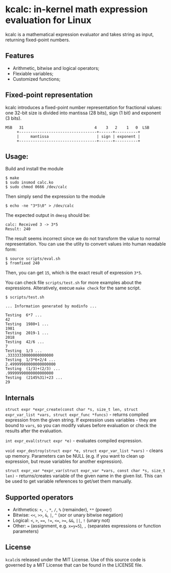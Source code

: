 # kcalc: in-kernel math expression evaluation for Linux

kcalc is a mathematical expression evaluator and takes string as
input, returning fixed-point numbers.

## Features

* Arithmetic, bitwise and logical operators;
* Flexiable variables;
* Customized functions;

## Fixed-point representation

kcalc introduces a fixed-point number representation for fractional values:
one 32-bit size is divided into mantissa (28 bits), sign (1 bit) and
exponent (3 bits).

```
MSB   31                               4    3   2    1   0  LSB
     +----------------------------------+------+----------+
     |     mantissa                     | sign | exponent |
     +----------------------------------+------+----------+
```

## Usage:

Build and install the module

```shell
$ make
$ sudo insmod calc.ko
$ sudo chmod 0666 /dev/calc
```

Then simply send the expression to the module

```shell
$ echo -ne "3*5\0" > /dev/calc
```

The expected output in `dmesg` should be:

```shell
calc: Received 3 -> 3*5
Result: 240
```

The result seems incorrect since we do not transform the value to normal representation.
You can use the utlity to convert values into human readable form:
```shell
$ source scripts/eval.sh
$ fromfixed 240
```

Then, you can get `15`, which is the exact result of expression `3*5`.

You can check file `scripts/test.sh` for more examples about the expressions. Alteratively,
execue `make check` for the same script.

```shell
$ scripts/test.sh

... Information generated by modinfo ...

Testing  6*7 ...
42
Testing  1980+1 ...
1981
Testing  2019-1 ...
2018
Testing  42/6 ...
7
Testing  1/3 ...
.33333330000000000000
Testing  1/3*6+2/4 ...
2.49999980000000000000
Testing  (1/3)+(2/3) ...
.99999990000000000000
Testing  (2145%31)+23 ...
29
```

## Internals

`struct expr *expr_create(const char *s, size_t len, struct expr_var_list
*vars, struct expr_func *funcs)` - returns compiled expression from the given
string. If expression uses variables - they are bound to `vars`, so you can
modify values before evaluation or check the results after the evaluation.

`int expr_eval(struct expr *e)` - evaluates compiled expression.

`void expr_destroy(struct expr *e, struct expr_var_list *vars)` - cleans up
memory. Parameters can be NULL (e.g. if you want to clean up expression, but
reuse variables for another expression).

`struct expr_var *expr_var(struct expr_var *vars, const char *s, size_t len)` -
returns/creates variable of the given name in the given list. This can be used
to get variable references to get/set them manually.

## Supported operators

* Arithmetics: `+`, `-`, `*`, `/`, `%` (remainder), `**` (power)
* Bitwise: `<<`, `>>`, `&`, `|`, `^` (xor or unary bitwise negation)
* Logical: `<`, `>`, `==`, `!=`, `<=`, `>=`, `&&`, `||`, `!` (unary not)
* Other: `=` (assignment, e.g. `x=y=5`), `,` (separates expressions or function parameters)

## License

`kcalc`is released under the MIT License. Use of this source code is governed by
a MIT License that can be found in the LICENSE file.
